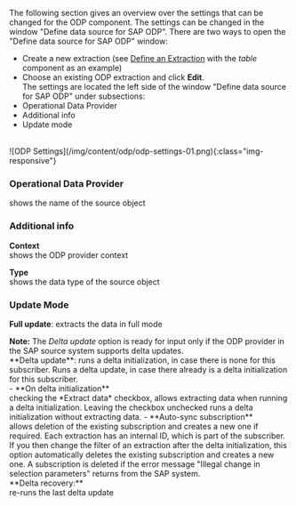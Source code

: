 The following section gives an overview over the settings that can be changed for the ODP component.
The settings can be changed in the window "Define data source for SAP ODP". 
There are two ways to open the "Define data source for SAP ODP" window:
- Create a new extraction (see [Define an Extraction](https://help.theobald-software.com/en/xtract-universal/getting-started-table/define-a-table-extraction) with the *table* component as an example)
- Choose an existing ODP extraction and click **Edit**.<br/>
The settings are located the left side of the window "Define data source for SAP ODP" under subsections:
- Operational Data Provider
- Additional info
- Update mode
<br/>
![ODP Settings](/img/content/odp/odp-settings-01.png){:class="img-responsive"}
<br/>

### Operational Data Provider <br/>
shows the name of the source object 

### Additional info <br/>
**Context**<br/>
shows the ODP provider context 

**Type**<br/>
shows the data type of the source object

### Update Mode <br/>
**Full update**: extracts the data in full mode <br/>
<div class="alert alert-info">
  <i class="fas fa-info-circle"></i> <strong>Note:</strong> The <em>Delta update</em> option is ready for input only if the ODP provider in the SAP source system supports delta updates.
</div> 
**Delta update**: runs a delta initialization, in case there 
is none for this subscriber. Runs a delta update, in case there already is a delta initialization for this subscriber. <br/>
- **On delta initialization** <br/>
checking the *Extract data* checkbox, allows extracting data when running a delta initialization. 
Leaving the checkbox unchecked runs a delta initialization without extracting data. 
- **Auto-sync subscription**<br/>
allows deletion of the existing subscription and creates a new one if required.
Each extraction has an internal ID, which is part of the subscriber. 
If you then change the filter of an extraction after the delta initialization, this option automatically deletes the existing subscription and creates a new one. 
A subscription is deleted if the error message "Illegal change in selection parameters" returns from the SAP system.<br/>
**Delta recovery:**<br/>
re-runs the last delta update 



